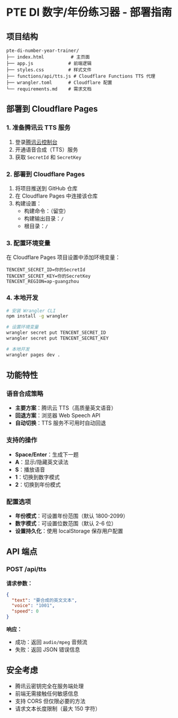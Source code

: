 # PTE DI 数字/年份练习器 - 部署指南

## 项目结构
```
pte-di-number-year-trainer/
├── index.html          # 主页面
├── app.js             # 前端逻辑
├── styles.css         # 样式文件
├── functions/api/tts.js # Cloudflare Functions TTS 代理
├── wrangler.toml      # Cloudflare 配置
└── requirements.md    # 需求文档
```

## 部署到 Cloudflare Pages

### 1. 准备腾讯云 TTS 服务
1. 登录[腾讯云控制台](https://console.cloud.tencent.com/)
2. 开通语音合成（TTS）服务
3. 获取 `SecretId` 和 `SecretKey`

### 2. 部署到 Cloudflare Pages
1. 将项目推送到 GitHub 仓库
2. 在 Cloudflare Pages 中连接该仓库
3. 构建设置：
   - 构建命令：（留空）
   - 构建输出目录：`/`
   - 根目录：`/`

### 3. 配置环境变量
在 Cloudflare Pages 项目设置中添加环境变量：
```
TENCENT_SECRET_ID=你的SecretId
TENCENT_SECRET_KEY=你的SecretKey
TENCENT_REGION=ap-guangzhou
```

### 4. 本地开发
```bash
# 安装 Wrangler CLI
npm install -g wrangler

# 设置环境变量
wrangler secret put TENCENT_SECRET_ID
wrangler secret put TENCENT_SECRET_KEY

# 本地开发
wrangler pages dev .
```

## 功能特性

### 语音合成策略
- **主要方案**：腾讯云 TTS（高质量英文语音）
- **回退方案**：浏览器 Web Speech API
- **自动切换**：TTS 服务不可用时自动回退

### 支持的操作
- **Space/Enter**：生成下一题
- **A**：显示/隐藏英文读法
- **S**：播放语音
- **1**：切换到数字模式
- **2**：切换到年份模式

### 配置选项
- **年份模式**：可设置年份范围（默认 1800-2099）
- **数字模式**：可设置位数范围（默认 2-6 位）
- **设置持久化**：使用 localStorage 保存用户配置

## API 端点

### POST /api/tts
**请求参数：**
```json
{
  "text": "要合成的英文文本",
  "voice": "1001",
  "speed": 0
}
```

**响应：**
- 成功：返回 `audio/mpeg` 音频流
- 失败：返回 JSON 错误信息

## 安全考虑
- 腾讯云密钥完全在服务端处理
- 前端无需接触任何敏感信息
- 支持 CORS 但仅限必要的方法
- 请求文本长度限制（最大 150 字符）